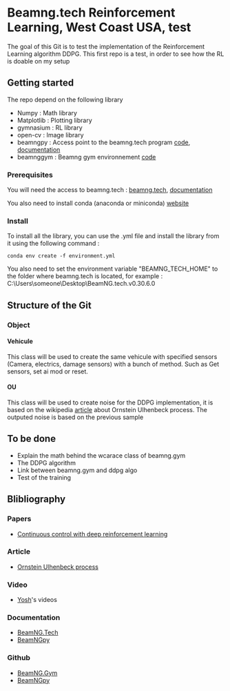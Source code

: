 # Beamng.tech Reinforcement Learning, West Coast USA, test
The goal of this Git is to test the implementation of the Reinforcement Learning algorithm DDPG. This first repo is a test, in order to see how the RL is doable on my setup
## Getting started

The repo depend on the following library
* Numpy : Math library
* Matplotlib : Plotting library
* gymnasium : RL library
* open-cv : Image library
* beamngpy : Access point to the beamng.tech program [code](https://github.com/BeamNG/BeamNGpy), [documentation](https://beamngpy.readthedocs.io/en/latest/index.html)
* beamnggym : Beamng gym environnement [code](https://github.com/BeamNG/BeamNG.gym)

### Prerequisites
You will need the access to beamng.tech : [beamng.tech](https://beamng.tech/), [documentation](https://documentation.beamng.com/beamng_tech/)

You also need to install conda (anaconda or miniconda) [website](https://docs.conda.io/projects/conda/en/latest/user-guide/install/index.html)

### Install
To install all the library, you can use the .yml file and install the library from it using the following command : 
```
conda env create -f environment.yml
```
You also need to set the environment variable "BEAMNG_TECH_HOME" to the folder where beamng.tech is located, for example : C:\Users\someone\Desktop\BeamNG.tech.v0.30.6.0

## Structure of the Git
### Object
#### Vehicule
This class will be used to create the same vehicule with specified sensors (Camera, electrics, damage sensors) with a bunch of method. Such as Get sensors, set ai mod or reset.
#### OU
This class will be used to create noise for the DDPG implementation, it is based on the wikipedia [article](https://en.wikipedia.org/wiki/Ornstein%E2%80%93Uhlenbeck_process) about Ornstein Ulhenbeck process. The outputed noise is based on the previous sample

## To be done 
* Explain the math behind the wcarace class of beamng.gym
* The DDPG algorithm
* Link between beamng.gym and ddpg algo
* Test of the training

## Blibliography
### Papers
* [Continuous control with deep reinforcement learning](https://arxiv.org/abs/1509.02971)
### Article
* [Ornstein Ulhenbeck process](https://en.wikipedia.org/wiki/Ornstein%E2%80%93Uhlenbeck_process)
### Video
* [Yosh](https://www.youtube.com/@yoshtm)'s videos
### Documentation
* [BeamNG.Tech](https://documentation.beamng.com/beamng_tech/)
* [BeamNGpy](https://beamngpy.readthedocs.io/en/latest/index.html)
### Github
* [BeamNG.Gym](https://github.com/BeamNG/BeamNG.gym)
* [BeamNGpy](https://github.com/BeamNG/BeamNGpy)



